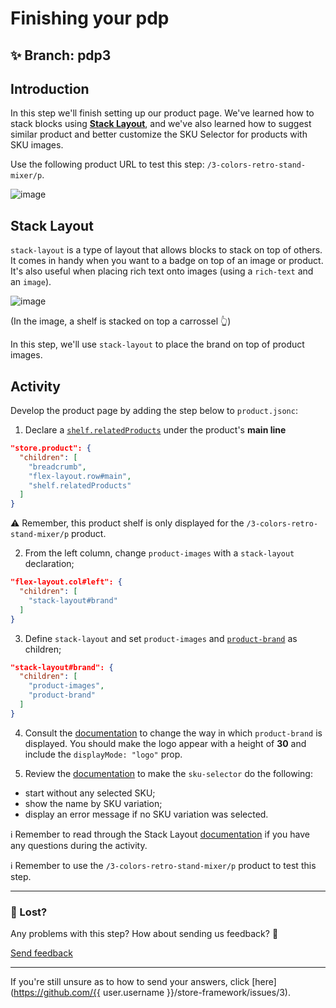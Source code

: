 # Finishing your pdp

## :sparkles: **Branch:** pdp3

## Introduction

In this step we'll finish setting up our product page. We've learned how to stack blocks using [**Stack Layout**](https://vtex.io/docs/app/vtex.stack-layout), and we've also learned how to suggest similar product and better customize the SKU Selector for products with SKU images. 

Use the following product URL to test this step: `/3-colors-retro-stand-mixer/p`.

![image](https://user-images.githubusercontent.com/18701182/69393219-50a8a700-0cb7-11ea-8718-c5ec0536cbe2.png)

## Stack Layout

`stack-layout` is a type of layout that allows blocks to stack on top of others. It comes in handy when you want to a badge on top of an image or product. It's also useful when placing rich text onto images (using a `rich-text` and an `image`).

![image](https://user-images.githubusercontent.com/18701182/69392819-0a9f1380-0cb6-11ea-8238-1e2e75b9eee9.png)

(In the image, a shelf is stacked on top a carrossel :point_up_2:)

In this step, we'll use `stack-layout` to place the brand on top of product images.

## Activity

Develop the product page by adding the step below to `product.jsonc`:

1. Declare a [`shelf.relatedProducts`](https://vtex.io/docs/app/vtex.shelf) under the product's **main line**

```json
"store.product": {
  "children": [
    "breadcrumb",
    "flex-layout.row#main",
    "shelf.relatedProducts"
  ]
}
```

:warning: Remember, this product shelf is only displayed for the `/3-colors-retro-stand-mixer/p` product.

2. From  the left column, change `product-images` with a `stack-layout` declaration;

```json
"flex-layout.col#left": {
  "children": [
    "stack-layout#brand"
  ]
}
```

3. Define `stack-layout` and set `product-images` and [`product-brand`](https://vtex.io/docs/components/product-related/vtex.store-components/product-brand) as children;

```json
"stack-layout#brand": {
  "children": [
    "product-images",
    "product-brand"
  ]
}
```

4. Consult the [documentation](https://vtex.io/docs/components/product/vtex.store-components/product-brand#configuration) to change the way in which `product-brand` is displayed. You should make the logo appear with a height of **30** and include the `displayMode: "logo"` prop. 

5. Review the [documentation](https://vtex.io/docs/components/product/vtex.store-components/sku-selector) to make the `sku-selector` do the following: 
  - start without any selected SKU;
  - show the name by SKU variation;
  - display an error message if no SKU variation was selected.
  
  :information_source: Remember to read through the Stack Layout [documentation](https://vtex.io/docs/app/vtex.stack-layout) if you have any questions during the activity.

:information_source: Remember to use the `/3-colors-retro-stand-mixer/p` product to test this step. 

---

### :no_entry_sign: Lost? 


Any problems with this step? How about sending us feedback? :pray:

[Send feedback](https://docs.google.com/forms/d/e/1FAIpQLSeaWrm0Hogm-txm5Ww6mUa68eDuE3WnpFjUSVJ3Wi3dnmCb7A/viewform?usp=pp_url&entry.1784529524=Finalizando+sua+pdp) 

----

If you're still unsure as to how to send your answers, click [here](https://github.com/{{ user.username }}/store-framework/issues/3).
